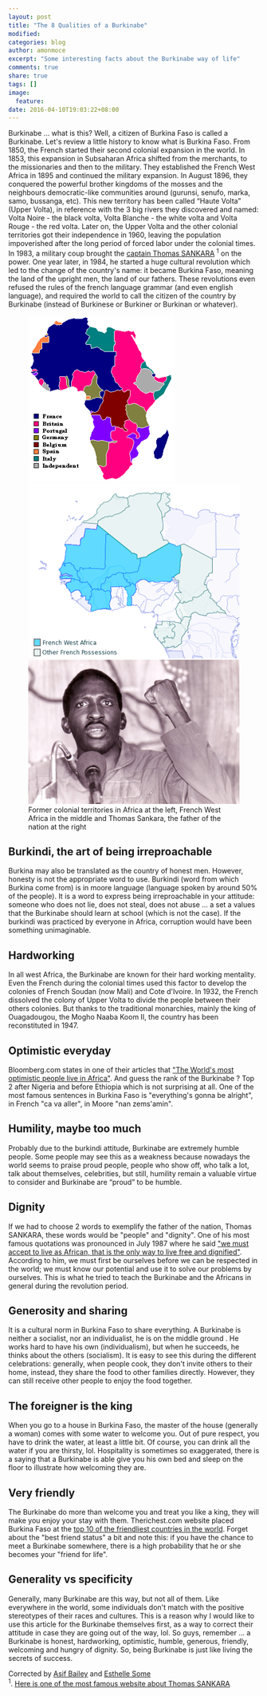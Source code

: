 ```yaml
---
layout: post
title: "The 8 Qualities of a Burkinabe"
modified:
categories: blog
author: amonmoce
excerpt: "Some interesting facts about the Burkinabe way of life"
comments: true
share: true
tags: []
image:
  feature:
date: 2016-04-10T19:03:22+08:00
---
```


Burkinabe ... what is this? Well, a citizen of Burkina Faso is called a Burkinabe. Let's review a little history to know what is Burkina Faso. From 1850, the French started their second colonial expansion in the world. In 1853, this expansion in Subsaharan Africa shifted from the merchants, to the missionaries and then to the military. They established the French West Africa in 1895 and continued the military expansion. In August 1896, they conquered the powerful brother kingdoms of the mosses and the neighbours democratic-like communities around (gurunsi, senufo, marka, samo, bussanga, etc). This new territory has been called “Haute Volta” (Upper Volta), in reference with the 3 big rivers they discovered and named:  Volta Noire - the black volta, Volta Blanche - the white volta and Volta Rouge - the red volta. Later on, the Upper Volta and the other colonial territories got their independence in 1960, leaving the population impoverished after the long period of forced labor under the colonial times.
In 1983, a military coup brought the [captain Thomas SANKARA](https://en.wikipedia.org/wiki/Thomas_Sankara) <sup>1</sup> on the power. One year later, in 1984, he started a huge cultural revolution which led to the change of the country's name: it became Burkina Faso, meaning the land of the upright men, the land of our fathers. These revolutions even refused the rules of the french language grammar (and even english language), and required the world to call the citizen of the country by Burkinabe (instead of Burkinese or Burkiner or Burkinan or whatever).

<figure class="third">
	<img src="/images/ColonisationAfrica.png" alt="image">
  <img src="/images/French_West_Africa.png" alt="image">
  <img src="/images/sankara.jpg" alt="image">
  <figcaption>Former colonial territories in Africa at the left, French West Africa in the middle and Thomas Sankara, the father of the nation at the right </figcaption>
</figure>

## Burkindi, the art of being irreproachable
Burkina may also be translated as the country of honest men. However, honesty is not the appropriate word to use. Burkindi (word from which Burkina come from) is in moore language (language spoken by around 50% of the people). It is a word to express being irreproachable in your attitude: someone who does not lie, does not steal, does not abuse ... a set a values that the Burkinabe should learn at school (which is not the case). If the burkindi was practiced by everyone in Africa, corruption would have been something unimaginable.

## Hardworking
In all west Africa, the Burkinabe are known for their hard working mentality. Even the French during the colonial times used this factor to develop the colonies of French Soudan (now Mali) and Cote d'Ivoire. In 1932, the French dissolved the colony of Upper Volta to divide the people between their others colonies. But thanks to the traditional monarchies, mainly the king of Ouagadougou, the Mogho Naaba Koom II, the country has been reconstituted in 1947.

## Optimistic everyday
Bloomberg.com states in one of their articles  that ["The World's most optimistic people live in Africa"](http://www.bloomberg.com/news/articles/2015-07-23/the-world-s-most-optimistic-people-live-in-africa). And guess the rank of the Burkinabe ? Top 2 after Nigeria and before Ethiopia which is not surprising at all. One of the most famous sentences in Burkina Faso is "everything's gonna be alright", in French "ca va aller", in Moore "nan zems'amin".

## Humility, maybe too much
Probably due to the burkindi attitude, Burkinabe are extremely humble people. Some people may see this as a weakness because nowadays the world seems to praise proud people, people who show off, who talk a lot, talk about themselves, celebrities, but still, humility remain a valuable virtue to consider and Burkinabe are “proud” to be humble.

## Dignity
If we had to choose 2 words to exemplify the father of the nation, Thomas SANKARA,  these words would be "people" and "dignity". One of his most famous quotations  was pronounced in July 1987 where he said ["we must accept to live as African, that is the only way to live free and dignified"](https://youtu.be/jvYM6cGuBo8?t=6m26s). According to him, we must first be ourselves before we can be respected in the world; we must know our potential and use it to solve our problems by ourselves. This is what he tried to teach the Burkinabe and the Africans in general during the revolution period.

## Generosity and sharing
It is a cultural norm in Burkina Faso to share everything. A Burkinabe is neither a socialist, nor an individualist, he is on the middle ground . He works hard to have his own (individualism), but when he succeeds, he thinks about the others (socialism). It is easy to see this during the different celebrations: generally, when people cook, they don't invite others to their home, instead, they share the food to other families directly. However, they can still receive other people to enjoy the food together.

## The foreigner is the king
When you go to a house in Burkina Faso, the master of the house (generally a woman) comes with some water to welcome you. Out of  pure respect, you have to drink the water,  at least a little bit. Of course, you can drink all the water if you are thirsty, lol. Hospitality is sometimes so exaggerated, there is a saying that a Burkinabe  is able give you his own bed and sleep on the floor to illustrate how welcoming they are.

## Very friendly
The Burkinabe do more than welcome you and treat you like a king, they will make you enjoy your stay with them. Therichest.com website placed Burkina Faso at the [top 10 of the friendliest countries in the world](http://www.therichest.com/rich-list/most-popular/10-friendliest-countries-in-the-world/). Forget about the "best friend status" a bit and note this: if you have the chance to meet a Burkinabe somewhere, there is a high probability that he or she becomes your "friend for life".


## Generality vs specificity
Generally, many Burkinabe are this way, but not all of them. Like everywhere in the world, some individuals don't match with the positive stereotypes of their races and cultures. This is a reason why I would like to use this article for the Burkinabe themselves first, as a way to correct their attitude in case they are going out of the way, lol. So guys, remember ... a Burkinabe is honest, hardworking, optimistic, humble, generous, friendly, welcoming and hungry of dignity. So, being Burkinabe is just like living the secrets of success.


Corrected by [Asif Bailey](https://www.facebook.com/profile.php?id=100008146753843) and [Esthelle Some](https://www.facebook.com/estelle.some.9) <br/>
<sup>1</sup>. [Here is one of the most famous website about Thomas SANKARA](http://www.thomassankara.net/?lang=en)
